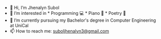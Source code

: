 - 👋 Hi, I’m Jhenalyn Subol 
- 👀 I’m interested in 
         * Programming 💻
         * Piano 🎹
         * Poetry 📝
- 🌱 I’m currently pursuing my Bachelor's degree in Computer Engineering at UniCal
- 📫 How to reach me: suboljhenalyn3@gmail.com

<!---
jhenals/jhenals is a ✨ special ✨ repository because its `README.md` (this file) appears on your GitHub profile.
You can click the Preview link to take a look at your changes.
--->
